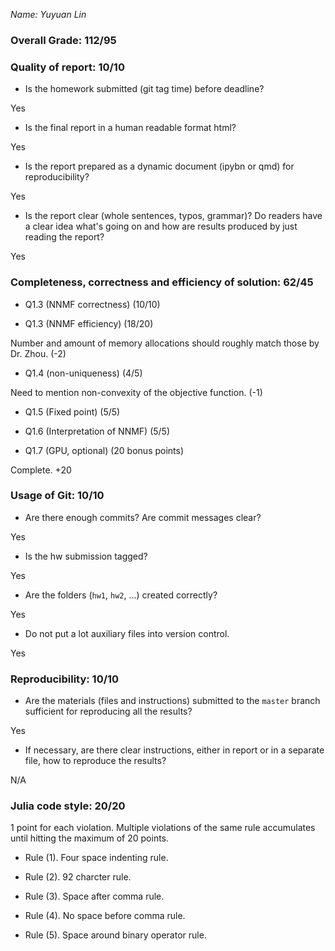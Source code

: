 *Name: Yuyuan Lin*

### Overall Grade: 112/95

### Quality of report: 10/10

-   Is the homework submitted (git tag time) before deadline? 

Yes

-   Is the final report in a human readable format html? 

Yes

-   Is the report prepared as a dynamic document (ipybn or qmd) for reproducibility?

Yes

-   Is the report clear (whole sentences, typos, grammar)? Do readers have a clear idea what's going on and how are results produced by just reading the report? 

Yes

### Completeness, correctness and efficiency of solution: 62/45

- Q1.3 (NNMF correctness) (10/10)

- Q1.3 (NNMF efficiency) (18/20)

Number and amount of memory allocations should roughly match those by Dr. Zhou. (-2)


- Q1.4 (non-uniqueness) (4/5)

Need to mention non-convexity of the objective function. (-1)

- Q1.5 (Fixed point) (5/5)

- Q1.6 (Interpretation of NNMF) (5/5)

- Q1.7 (GPU, optional) (20 bonus points)

Complete. +20
	    
### Usage of Git: 10/10

- Are there enough commits? Are commit messages clear? 

Yes
          
- Is the hw submission tagged? 

Yes

- Are the folders (`hw1`, `hw2`, ...) created correctly? 

Yes
  
- Do not put a lot auxiliary files into version control. 

Yes

### Reproducibility: 10/10

- Are the materials (files and instructions) submitted to the `master` branch sufficient for reproducing all the results? 

Yes

- If necessary, are there clear instructions, either in report or in a separate file, how to reproduce the results?

N/A

### Julia code style: 20/20

1 point for each violation. Multiple violations of the same rule accumulates until hitting the maximum of 20 points.

- Rule (1). Four space indenting rule. 

- Rule (2). 92 charcter rule.

- Rule (3). Space after comma rule.

- Rule (4). No space before comma rule.

- Rule (5). Space around binary operator rule.
